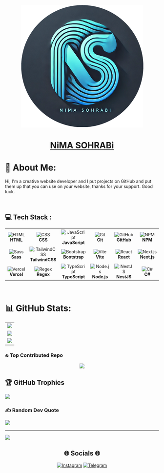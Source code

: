 <div align="center">
  <img src="./profile.png"/>
  <h1 color="blue">
    <a href="https://github.com/NiMA-SO">NiMA SOHRABi</a>
  </h1>
</div>


# 💫 About Me:


<p>
<!--  This is NiMA SOHRABi ! A Junior Frontend Programmer -->
  Hi, I'm a creative website developer and I put projects on GitHub and put them up that you can use on your website, thanks for your support. Good luck.
</p>

<br/>

<h2>
  💻 Tech Stack :
</h2>

<table align="center">
  <tr>
    <td align="center" width="96">
      <img src="https://skillicons.dev/icons?i=html" alt="HTML" width="48" height="48"/>
      <br/><strong>HTML</strong>
    </td>
    <td align="center" width="96">
      <img src="https://skillicons.dev/icons?i=css" alt="CSS" width="48" height="48"/>
      <br/><strong>CSS</strong>
    </td>
    <td align="center" width="96">
      <img src="https://skillicons.dev/icons?i=js" alt="JavaScript" width="48" height="48"/>
      <br/><strong>JavaScript</strong>
    </td>
    <td align="center" width="96">
      <img src="https://skillicons.dev/icons?i=git" alt="Git" width="48" height="48"/>
      <br/><strong>Git</strong>
    </td>
    <td align="center" width="96">
      <img src="https://skillicons.dev/icons?i=github" alt="GitHub" width="48" height="48"/>
      <br/><strong>GitHub</strong>
    </td>
    <td align="center" width="96">
      <img src="https://skillicons.dev/icons?i=npm" alt="NPM" width="48" height="48"/>
      <br/><strong>NPM</strong>
    </td>
  </tr>

 <tr>
  <td align="center" width="96">
      <img src="https://skillicons.dev/icons?i=sass" alt="Sass" width="48" height="48"/>
       <br/><strong>Sass</strong>
    </td>
   <td align="center" width="96">
      <img src="https://skillicons.dev/icons?i=tailwind" alt="TailwindCSS" width="48" height="48"/>
     <br/><strong>TailwindCSS</strong>
    </td>
   <td align="center" width="96">
      <img src="https://skillicons.dev/icons?i=bootstrap" alt="Bootstrap" width="48" height="48"/>
       <br/><strong>Bootstrap</strong>
    </td>
   <td align="center" width="96">
      <img src="https://skillicons.dev/icons?i=vite" alt="Vite" width="48" height="48"/>
       <br/><strong>Vite</strong>
    </td>
   <td align="center" width="96">
      <img src="https://skillicons.dev/icons?i=react" alt="React" width="48" height="48"/>
       <br/><strong>React</strong>
    </td>
   <td align="center" width="96">
      <img src="https://skillicons.dev/icons?i=next" alt="Next.js" width="48" height="48"/>
        <br/><strong>Next.js</strong>
    </td>
  </tr>
  <!-- ادامه سطرها -->

   <tr>
  <td align="center" width="96">
      <img src="https://skillicons.dev/icons?i=vercel" alt="Vercel" width="48" height="48"/>
       <br/><strong>Vercel</strong>
    </td>
   <td align="center" width="96">
      <img src="https://skillicons.dev/icons?i=regex" alt="Regex" width="48" height="48"/>
     <br/><strong>Regex</strong>
    </td>
   <td align="center" width="96">
      <img src="https://skillicons.dev/icons?i=typescript" alt="TypeScript" width="48" height="48"/>
       <br/><strong>TypeScript</strong>
    </td>
   <td align="center" width="96">
      <img src="https://skillicons.dev/icons?i=nodejs" alt="Node.js" width="48" height="48"/>
       <br/><strong>Node.js</strong>
    </td>
   <td align="center" width="96">
      <img src="https://skillicons.dev/icons?i=nestjs" alt="NestJS" width="48" height="48"/>
       <br/><strong>NestJS</strong>
    </td>
   <td align="center" width="96">
      <img src="https://skillicons.dev/icons?i=cs" alt="C#" width="48" height="48"/>
        <br/><strong>C#</strong>
    </td>
  </tr>

</table>
<!--   <img src="https://skillicons.dev/icons?i=html,css,js,git,github,npm,sass,tailwind,bootstrap,vite,react,next,vercel,regex,typescript,nodejs,nestjs,cs,&perline=6"/> -->






<br/>
  




# 📊 GitHub Stats:
<table align="center">
  <tr>
    <td>
      <img src="https://github-readme-stats.vercel.app/api?username=nima-so&theme=react&hide_border=false&include_all_commits=false&count_private=false" width="100%"/>
    </td>
  </tr>

  <tr>
    <td>
      <img src="https://github-readme-streak-stats.herokuapp.com/?user=nima-so&theme=react&hide_border=false" width="100%"/>
    </td>
  </tr>
  
  <tr>
    <td>
      <img src="https://github-readme-stats.vercel.app/api/top-langs/?username=nima-so&theme=react&hide_border=false&include_all_commits=false&count_private=false&layout=compact" width="100%"/>
    </td>
  </tr>
</table>

### 🔝 Top Contributed Repo
<div align="center">
  <img src="https://github-contributor-stats.vercel.app/api?username=nima-so&limit=5&theme=dark&combine_all_yearly_contributions=true" width="60%"/>
</div>

## 🏆 GitHub Trophies
![](https://github-profile-trophy.vercel.app/?username=nima-so&theme=radical&no-frame=false&no-bg=true&margin-w=4)




### ✍️ Random Dev Quote
![](https://quotes-github-readme.vercel.app/api?type=horizontal&theme=radical)


---
[![](https://visitcount.itsvg.in/api?id=nima-so&icon=0&color=0)](https://visitcount.itsvg.in)





<h2 align="center">
  🌐 Socials 🌐
</h2>


<div align="center">
  <a href="https://instagram.com/nima.so.dev" rel="nofollow" ><img src="https://camo.githubusercontent.com/94b50d6a71e67a79d85b051d8af86ad7cc541a7304e6db4825430830e9a43383/68747470733a2f2f696d672e736869656c64732e696f2f62616467652f496e7374616772616d2d2532334534343035462e7376673f7374796c653d666f722d7468652d6261646765266c6f676f3d496e7374616772616d266c6f676f436f6c6f723d7768697465" alt="Instagram" data-canonical-src="https://img.shields.io/badge/Instagram-%23E4405F.svg?style=for-the-badge&amp;logo=Instagram&amp;logoColor=white" style="max-width: 100%;"></a>
<a href="https://t.me/nimaso_dev" rel="nofollow"><img src="https://camo.githubusercontent.com/8f41682a178e57a174d0c6042e9cdb842c6329b24c34b2bf4206c25e933073a9/68747470733a2f2f696d672e736869656c64732e696f2f62616467652f54656c656772616d2d3243413545303f7374796c653d666f722d7468652d6261646765266c6f676f3d74656c656772616d266c6f676f436f6c6f723d7768697465" alt="Telegram" data-canonical-src="https://img.shields.io/badge/Telegram-2CA5E0?style=for-the-badge&amp;logo=telegram&amp;logoColor=white" style="max-width: 100%;"></a>
</div>
